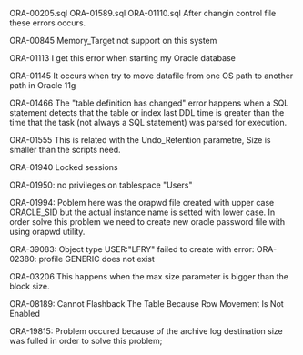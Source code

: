 ORA-00205.sql ORA-01589.sql ORA-01110.sql 
    After changin control file these errors occurs.

ORA-00845
    Memory_Target not support on this system

ORA-01113
    I get this error when starting my Oracle database

ORA-01145
    It occurs when try to move datafile from one OS path to another path in Oracle 11g

ORA-01466
    The "table definition has changed" error happens when a SQL statement detects that the table or index last DDL
    time is greater than the time that the task (not always a SQL statement) was parsed for execution. 
    
ORA-01555
    This is related with the Undo_Retention parametre, Size is smaller than the scripts need.
    
ORA-01940
    Locked sessions
    
ORA-01950: 
    no privileges on tablespace "Users"
    
ORA-01994:
Poblem here was the orapwd file created with upper case ORACLE_SID but the actual instance name is setted with lower case.
In order solve this problem we need to create new oracle password file with using orapwd utility.

ORA-39083: Object type USER:"LFRY" failed to create with error:
ORA-02380: profile GENERIC does not exist

ORA-03206
    This happens when the max size parameter is bigger than the block size. 

ORA-08189:
    Cannot Flashback The Table Because Row Movement Is Not Enabled
    
ORA-19815:
    Problem occured because of the archive log destination size was fulled in order to solve this problem;
    

    
    
    

